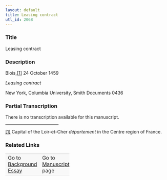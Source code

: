 ```yaml
---  
layout: default  
title: Leasing contract  
utl_id: 2068
---
```


### Title

Leasing contract


### Description

<p>Blois,<a href="#_ftn1" name="_ftnref1" title="" id="_ftnref1">[1]</a> 24 October 1459</p>
<p><em>Leasing contract</em></p>
<p>New York, Columbia University, Smith Documents 0436</p>



### Partial Transcription

<p>There is no transcription available for this manuscript.</p>
<div>
<hr align="left" size="1" width="33%" /><div id="ftn1">
<a href="#_ftnref1" name="_ftn1" title="" id="_ftn1">[1]</a> Capital of the Loir-et-Cher <em>département </em>in the Centre region of France.
</div>
</div>



### Related Links

<table border="0.5" cellpadding="1" cellspacing="1" style="width: 200px; background-color:#F8F8F8;">
    <tbody style="border-color:#ccc">
        <tr style="border-color:#ccc">
            <td>Go to <a href="https://french.newberry.t-pen.org/essay/2068" target="_blank">Background Essay</a></td>
            <td>Go to <a href="https://french.newberry.t-pen.org/www/record.html?id=2068" target="_blank">Manuscript</a> page</td>
        </tr>
    </tbody>
</table>
